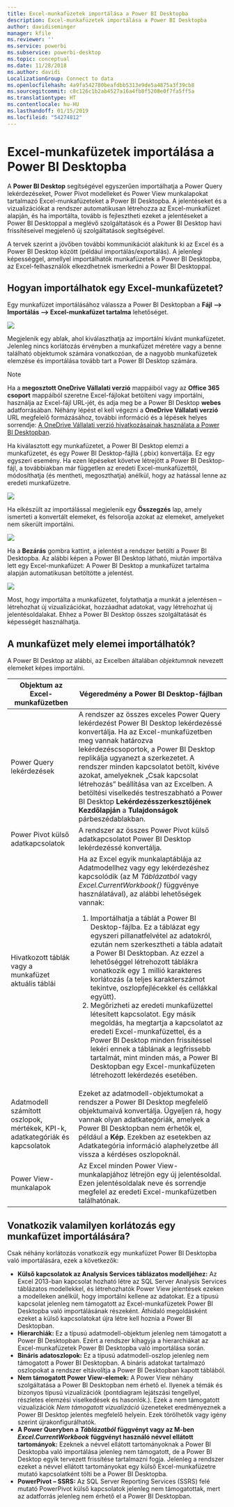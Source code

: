 ```yaml
---
title: Excel-munkafüzetek importálása a Power BI Desktopba
description: Excel-munkafüzetek importálása a Power BI Desktopba
author: davidiseminger
manager: kfile
ms.reviewer: ''
ms.service: powerbi
ms.subservice: powerbi-desktop
ms.topic: conceptual
ms.date: 11/28/2018
ms.author: davidi
LocalizationGroup: Connect to data
ms.openlocfilehash: 4a9fa542780beafdbb5313e9de5a4875a3f39cb8
ms.sourcegitcommit: c8c126c1b2ab4527a16a4fb8f5208e0f7fa5ff5a
ms.translationtype: HT
ms.contentlocale: hu-HU
ms.lasthandoff: 01/15/2019
ms.locfileid: "54274812"
---
```

# <a name="import-excel-workbooks-into-power-bi-desktop"></a>Excel-munkafüzetek importálása a Power BI Desktopba
A **Power BI Desktop** segítségével egyszerűen importálhatja a Power Query lekérdezéseket, Power Pivot modelleket és Power View munkalapokat tartalmazó Excel-munkafüzeteket a Power BI Desktopba. A jelentéseket és a vizualizációkat a rendszer automatikusan létrehozza az Excel-munkafüzet alapján, és ha importálta, tovább is fejlesztheti ezeket a jelentéseket a Power BI Desktoppal a meglévő szolgáltatások és a Power BI Desktop havi frissítéseivel megjelenő új szolgáltatások segítségével.

A tervek szerint a jövőben további kommunikációt alakítunk ki az Excel és a Power BI Desktop között (például importálás/exportálás). A jelenlegi képességgel, amellyel importálhatók munkafüzetek a Power BI Desktopba, az Excel-felhasználók elkezdhetnek ismerkedni a Power BI Desktoppal.

## <a name="how-do-i-import-an-excel-workbook"></a>Hogyan importálhatok egy Excel-munkafüzetet?
Egy munkafüzet importálásához válassza a Power BI Desktopban a **Fájl –\> Importálás –\> Excel-munkafüzet tartalma** lehetőséget.

![](media/desktop-import-excel-workbooks/importexceltopbi_1.png)

Megjelenik egy ablak, ahol kiválaszthatja az importálni kívánt munkafüzetet. Jelenleg nincs korlátozás érvényben a munkafüzet méretére vagy a benne található objektumok számára vonatkozóan, de a nagyobb munkafüzetek elemzése és importálása tovább tart a Power BI Desktop számára.

> [!NOTE]
> Ha a **megosztott OneDrive Vállalati verzió** mappáiból vagy az **Office 365 csoport** mappáiból szeretne Excel-fájlokat betölteni vagy importálni, használja az Excel-fájl URL-jét, és adja meg be a Power BI Desktop **webes** adatforrásában. Néhány lépést el kell végezni a **OneDrive Vállalati verzió** URL megfelelő formázásához, további információ és a lépések helyes sorrendje: [A OneDrive Vállalati verzió hivatkozásainak használata a Power BI Desktopban](desktop-use-onedrive-business-links.md).
> 
> 

Ha kiválasztott egy munkafüzetet, a Power BI Desktop elemzi a munkafüzetet, és egy Power BI Desktop-fájllá (.pbix) konvertálja. Ez egy egyszeri esemény. Ha ezen lépéseket követve létrejött a Power BI Desktop-fájl, a továbbiakban már független az eredeti Excel-munkafüzettől, módosíthatja (és mentheti, megoszthatja) anélkül, hogy az hatással lenne az eredeti munkafüzetre.

![](media/desktop-import-excel-workbooks/importexceltopbi_2.png)

Ha elkészült az importálással megjelenik egy **Összegzés** lap, amely ismerteti a konvertált elemeket, és felsorolja azokat az elemeket, amelyeket nem sikerült importálni.

![](media/desktop-import-excel-workbooks/importexceltopbi_3.png)

Ha a **Bezárás** gombra kattint, a jelentést a rendszer betölti a Power BI Desktopba. Az alábbi képen a Power BI Desktop látható, miután importálva lett egy Excel-munkafüzet: A Power BI Desktop a munkafüzet tartalma alapján automatikusan betöltötte a jelentést.

![](media/desktop-import-excel-workbooks/importexceltopbi_4.png)

Most, hogy importálta a munkafüzetet, folytathatja a munkát a jelentésen – létrehozhat új vizualizációkat, hozzáadhat adatokat, vagy létrehozhat új jelentésoldalakat. Ehhez a Power BI Desktop összes szolgáltatását és képességét használhatja.

## <a name="which-workbook-elements-are-imported"></a>A munkafüzet mely elemei importálhatók?
A Power BI Desktop az alábbi, az Excelben általában *objektumnak* nevezett elemeket képes importálni.

| Objektum az Excel-munkafüzetben | Végeredmény a Power BI Desktop-fájlban |
| --- | --- |
| Power Query lekérdezések |A rendszer az összes exceles Power Query lekérdezést Power BI Desktop lekérdezéssé konvertálja. Ha az Excel-munkafüzetben meg vannak határozva lekérdezéscsoportok, a Power BI Desktop replikálja ugyanezt a szerkezetet. A rendszer minden kapcsolatot betölt, kivéve azokat, amelyeknek „Csak kapcsolat létrehozás” beállítása van az Excelben. A betöltési viselkedés testreszabható a Power BI Desktop **Lekérdezésszerkesztőjének** **Kezdőlapján** a **Tulajdonságok** párbeszédablakban. |
| Power Pivot külső adatkapcsolatok |A rendszer az összes Power Pivot külső adatkapcsolatot Power BI Desktop lekérdezéssé konvertálja. |
| Hivatkozott táblák vagy a munkafüzet aktuális táblái |Ha az Excel egyik munkalaptáblája az Adatmodellhez vagy egy lekérdezéshez kapcsolódik (az M *Táblázatból* vagy *Excel.CurrentWorkbook()* függvénye használatával), az alábbi lehetőségek vannak: <ol><li>Importálhatja a táblát a Power BI Desktop-fájlba. Ez a táblázat egy egyszeri pillanatfelvétel az adatokról, ezután nem szerkesztheti a tábla adatait a Power BI Desktopban. Az ezzel a lehetőséggel létrehozott táblákra vonatkozik egy 1 millió karakteres korlátozás (a teljes karakterszámot tekintve, oszlopfejlécekkel és cellákkal együtt).</li><li>Megőrizheti az eredeti munkafüzettel létesített kapcsolatot. Egy másik megoldás, ha megtartja a kapcsolatot az eredeti Excel-munkafüzettel, és a Power BI Desktop minden frissítéssel lekéri ennek a táblának a legfrissebb tartalmát, mint minden más, a Power BI Desktopban egy Excel-munkafüzeten létrehozott lekérdezés esetében.</li></ul> |
| Adatmodell számított oszlopok, mértékek, KPI-k, adatkategóriák és kapcsolatok |Ezeket az adatmodell-objektumokat a rendszer a Power BI Desktop megfelelő objektumaivá konvertálja. Ügyeljen rá, hogy vannak olyan adatkategóriák, amelyek a Power BI Desktopban nem érhetők el, például a **Kép**. Ezekben az esetekben az Adatkategória információ alaphelyzetbe áll vissza a kérdéses oszlopoknál. |
| Power View-munkalapok |Az Excel minden Power View-munkalapjához létrejön egy új jelentésoldal. Ezen jelentésoldalak neve és sorrendje megfelel az eredeti Excel-munkafüzetben találhatónak. |

## <a name="are-there-any-limitations-to-importing-a-workbook"></a>Vonatkozik valamilyen korlátozás egy munkafüzet importálására?
Csak néhány korlátozás vonatkozik egy munkafüzet Power BI Desktopba való importálására, ezek a következők:

* **Külső kapcsolatok az Analysis Services táblázatos modelljéhez:** Az Excel 2013-ban kapcsolat hozható létre az SQL Server Analysis Services táblázatos modellekkel, és létrehozhatók Power View jelentések ezeken a modelleken anélkül, hogy importálni kellene az adatokat. Ez a típusú kapcsolat jelenleg nem támogatott az Excel-munkafüzetek Power BI Desktopba való importálásának részeként. Áthidaló megoldásként ezeket a külső kapcsolatokat újra létre kell hoznia a Power BI Desktopban.
* **Hierarchiák:** Ez a típusú adatmodell-objektum jelenleg nem támogatott a Power BI Desktopban. Ezért a rendszer kihagyja a hierarchiákat az Excel-munkafüzetek Power BI Desktopba való importálása során.
* **Bináris adatoszlopok:** Ez a típusú adatmodell-oszlop jelenleg nem támogatott a Power BI Desktopban. A bináris adatokat tartalmazó oszlopokat a rendszer eltávolítja a Power BI Desktopban kapott táblából.
* **Nem támogatott Power View-elemek:** A Power View néhány szolgáltatása a Power BI Desktopban nem érhető el. Ilyenek a témák és bizonyos típusú vizualizációk (pontdiagram lejátszási tengellyel, részletes elemzési viselkedések és hasonlók.). Ezek a nem támogatott vizualizációk *Nem támogatott vizualizáció* üzeneteket eredményeznek a Power BI Desktop jelentés megfelelő helyein. Ezek törölhetők vagy igény szerint újrakonfigurálhatók.
* **A Power Queryben a** ***Táblázatból*** **függvényt vagy az M-ben** ***Excel.CurrentWorkbook*** **függvényt használó névvel ellátott tartományok:** Ezeknek a névvel ellátott tartományoknak a Power BI Desktopba való importálása jelenleg nem támogatott, de a Power BI Desktop egyik tervezett frissítése tartalmazni fogja. Jelenleg a rendszer ezeket a névvel ellátott tartományokat egy külső Excel-munkafüzetre mutató kapcsolatként tölti be a Power BI Desktopba.
* **PowerPivot – SSRS:** Az SQL Server Reporting Services (SSRS) felé mutató PowerPivot külső kapcsolatok jelenleg nem támogatottak, mert az adatforrás jelenleg nem érhető el a Power BI Desktopban.

